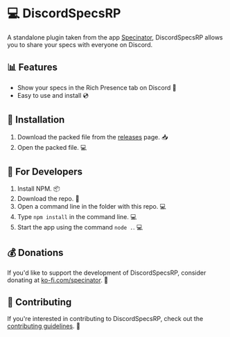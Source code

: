 # 💻 DiscordSpecsRP 
A standalone plugin taken from the app [Specinator](https://github.com/Specinator/Specinator), DiscordSpecsRP allows you to share your specs with everyone on Discord. 

## 📊 Features
- Show your specs in the Rich Presence tab on Discord 💬
- Easy to use and install 💿

## 💾 Installation
1. Download the packed file from the [releases](https://github.com/DiscordSpecsRP/releases) page. 📥
2. Open the packed file. 💻

## 🔧 For Developers
1. Install NPM. 📦
2. Download the repo. 💾
3. Open a command line in the folder with this repo. 💻
4. Type `npm install` in the command line. 💻
5. Start the app using the command `node .`. 💻

## 💰 Donations
If you'd like to support the development of DiscordSpecsRP, consider donating at [ko-fi.com/specinator](https://ko-fi.com/specinator). 💜

## 🤝 Contributing
If you're interested in contributing to DiscordSpecsRP, check out the [contributing guidelines](https://github.com/DiscordSpecsRP/blob/main/CONTRIBUTING.md). 🤗